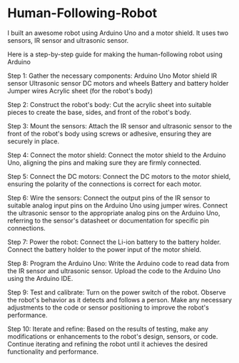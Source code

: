 # Human-Following-Robot

I built an awesome robot using Arduino Uno and a motor shield. It uses two sensors, IR sensor and ultrasonic sensor. 

Here is a step-by-step guide for making the human-following robot using Arduino

Step 1: Gather the necessary components:
Arduino Uno
Motor shield
IR sensor
Ultrasonic sensor
DC motors and wheels
Battery and battery holder
Jumper wires
Acrylic sheet (for the robot's body)

Step 2: Construct the robot's body:
Cut the acrylic sheet into suitable pieces to create the base, sides, and front of the robot's body.

Step 3: Mount the sensors:
Attach the IR sensor and ultrasonic sensor to the front of the robot's body using screws or adhesive, ensuring they are securely in place.

Step 4: Connect the motor shield:
Connect the motor shield to the Arduino Uno, aligning the pins and making sure they are firmly connected.

Step 5: Connect the DC motors:
Connect the DC motors to the motor shield, ensuring the polarity of the connections is correct for each motor.

Step 6: Wire the sensors:
Connect the output pins of the IR sensor to suitable analog input pins on the Arduino Uno using jumper wires.
Connect the ultrasonic sensor to the appropriate analog pins on the Arduino Uno, referring to the sensor's datasheet or documentation for specific pin connections.

Step 7: Power the robot:
Connect the Li-ion battery to the battery holder.
Connect the battery holder to the power input of the motor shield.

Step 8: Program the Arduino Uno:
Write the Arduino code to read data from the IR sensor and ultrasonic sensor.
Upload the code to the Arduino Uno using the Arduino IDE.

Step 9: Test and calibrate:
Turn on the power switch of the robot.
Observe the robot's behavior as it detects and follows a person.
Make any necessary adjustments to the code or sensor positioning to improve the robot's performance.

Step 10: Iterate and refine:
Based on the results of testing, make any modifications or enhancements to the robot's design, sensors, or code.
Continue iterating and refining the robot until it achieves the desired functionality and performance.
